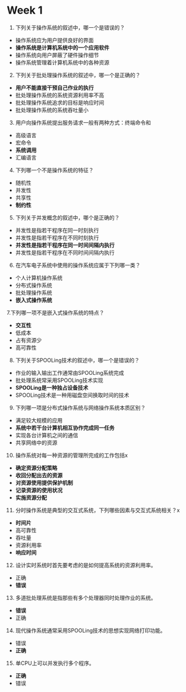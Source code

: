 Week 1
===================================

1. 下列关于操作系统的叙述中，哪一个是错误的？

* 操作系统应为用户提供良好的界面
* **操作系统是计算机系统中的一个应用软件**
* 操作系统向用户屏蔽了硬件操作细节
* 操作系统管理着计算机系统中的各种资源



2. 下列关于批处理操作系统的叙述中，哪一个是正确的？

* **用户不能直接干预自己作业的执行**
* 批处理操作系统的系统资源利用率不高
* 批处理操作系统追求的目标是响应时间
* 批处理操作系统的系统吞吐量小



3. 用户向操作系统提出服务请求一般有两种方式：终端命令和

* 高级语言
* 宏命令
* **系统调用**
* 汇编语言



4. 下列哪一个不是操作系统的特征？ 

* 随机性
* 并发性
* 共享性
* **制约性**



5. 下列关于并发概念的叙述中，哪个是正确的？

* 并发性是指若干程序在同一时刻执行
* 并发性是指若干程序在不同时刻执行
* **并发性是指若干程序在同一时间间隔内执行**
* 并发性是指若干程序在不同时间间隔内执行



6. 在汽车电子系统中使用的操作系统应属于下列哪一类？

* 个人计算机操作系统
* 分布式操作系统
* 批处理操作系统
* **嵌入式操作系统**



7.下列哪一项不是嵌入式操作系统的特点？

* **交互性**
* 低成本
* 占有资源少
* 高可靠性



8. 下列关于SPOOLing技术的叙述中，哪一个是错误的？

* 作业的输入输出工作通常由SPOOLing系统完成
* 批处理系统常采用SPOOLing技术实现
* **SPOOLing是一种独占设备技术**
* SPOOLing技术是一种用磁盘空间换取时间的技术



9. 下列哪一项是分布式操作系统与网络操作系统本质区别？

* 满足较大规模的应用
* **系统中若干台计算机相互协作完成同一任务**
* 实现各台计算机之间的通信
* 共享网络中的资源



10. 操作系统对每一种资源的管理所完成的工作包括x

* **确定资源分配策略**
* **收回分配出去的资源**
* **对资源使用提供保护机制**
* **记录资源的使用状况**
* **实施资源分配**



11. 分时操作系统是典型的交互式系统，下列哪些因素与交互式系统相关？x

* **时间片**
* 高可靠性
* 吞吐量
* 资源利用率
* **响应时间**



12. 设计实时系统时首先要考虑的是如何提高系统的资源利用率。

* 正确
* **错误**



13. 多道批处理系统是指那些有多个处理器同时处理作业的系统。

* **错误**
* 正确



14. 现代操作系统通常采用SPOOLing技术的思想实现网络打印功能。

* 错误
* **正确**



15. 单CPU上可以并发执行多个程序。

* **正确**
* 错误

